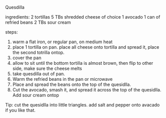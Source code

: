 Quesdilla

ingredients:
2 tortillas
5 TBs shredded cheese of choice
1 avocado
1 can of refried beans
2 TBs sour cream

steps:
1. warm a flat iron, or regular pan, on medium heat
2. place 1 tortilla on pan. place all cheese onto tortilla and spread it, place the second totrilla ontop.
3. cover the pan
4. allow to sit until the bottom tortilla is almost brown, then flip to other side, make sure the cheese melts
5. take quesdilla out of pan.
6. Warm the refried beans in the pan or microwave
7. Place and spread the beans onto the top of the quesidlla.
8. Cut the avocado, smash it, and spread it across the top of the quesidlla. Add sour cream ontop

Tip:
cut the quesidlla into little triangles. add salt and pepper onto avacado if you like that.